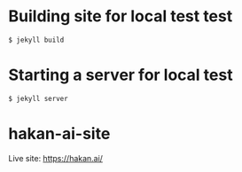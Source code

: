 # Building site for local test test

```shell
$ jekyll build
```

# Starting a server for local test

```shell
$ jekyll server
```

# hakan-ai-site

Live site: https://hakan.ai/
